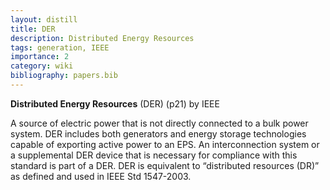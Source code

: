 ```yaml
---
layout: distill
title: DER
description: Distributed Energy Resources
tags: generation, IEEE
importance: 2
category: wiki
bibliography: papers.bib
---
```


**Distributed Energy Resources** (DER) <d-cite key="ieee2018std1547"></d-cite> (p21) by IEEE

A source of electric power that is not directly connected to a bulk power system.
DER includes both generators and energy storage technologies capable of exporting active power to an EPS.
An interconnection system or a supplemental DER device that is necessary for compliance with this standard is part of a DER.
DER is equivalent to “distributed resources (DR)” as defined and used in IEEE Std 1547-2003.
